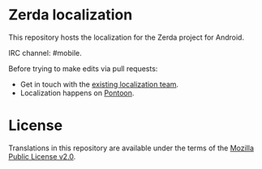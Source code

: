 # Zerda localization

This repository hosts the localization for the Zerda project for Android.

IRC channel: #mobile.

Before trying to make edits via pull requests:
* Get in touch with the [existing localization team](https://wiki.mozilla.org/L10n:Teams).
* Localization happens on [Pontoon](https://pontoon.mozilla.org/projects/).

# License

Translations in this repository are available under the terms of the [Mozilla Public License v2.0](http://www.mozilla.org/MPL/2.0/).
